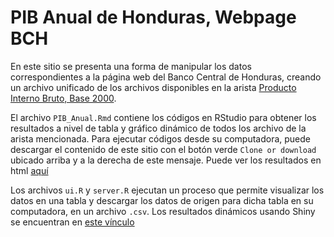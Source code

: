# PIB Anual de Honduras, Webpage BCH

En este sitio se presenta una forma de manipular los datos correspondientes a la p&#225;gina web del Banco Central de Honduras, creando un archivo unificado de los archivos disponibles en la arista [Producto Interno Bruto, Base 2000](https://www.bch.hn/pib_base2000.php).

El archivo `PIB_Anual.Rmd` contiene los c&#243;digos en RStudio para obtener los resultados a nivel de tabla y gr&#225;fico din&#225;mico de todos los archivo de la arista mencionada. Para ejecutar c&#243;digos desde su computadora, puede descargar el contenido de este sitio con el bot&#243;n verde `Clone or download` ubicado arriba y a la derecha de este mensaje. Puede ver los resultados en html [aqu&#237;](https://rpubs.com/ElvisCasco/596160)

Los archivos `ui.R` y `server.R` ejecutan un proceso que permite visualizar los datos en una tabla y descargar los datos de origen para dicha tabla en su computadora, en un archivo `.csv`. Los resultados din&#225;micos usando Shiny se encuentran en [este v&#237;nculo](https://elviscasco.shinyapps.io/57085d90cb0a4e098d188fbc742d8e05/)

